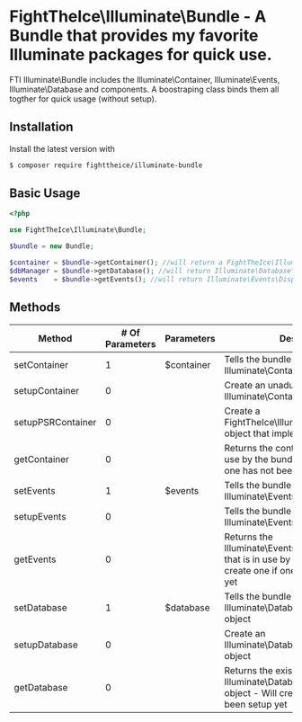 # FightTheIce\Illuminate\Bundle - A Bundle that provides my favorite Illuminate packages for quick use.

FTI Illuminate\Bundle includes the Illuminate\Container, Illuminate\Events, Illuminate\Database and components. 
A boostraping class binds them all togther for quick usage (without setup).

## Installation

Install the latest version with

```bash
$ composer require fighttheice/illuminate-bundle
```

## Basic Usage

```php
<?php

use FightTheIce\Illuminate\Bundle;

$bundle = new Bundle;

$container = $bundle->getContainer(); //will return a FightTheIce\Illuminate\Container object that implements PSR\Container
$dbManager = $bundle->getDatabase(); //will return Illuminate\Database\Capsule\Manager
$events    = $bundle->getEvents(); //will return Illuminate\Events\Dispatcher
```

## Methods

Method | # Of Parameters| Parameters | Description
------ | -------------- | ---------- | -----------
setContainer|1|$container|Tells the bundle to use an existing Illuminate\Container object
setupContainer|0||Create an unadultered Illuminate\Container object
setupPSRContainer|0||Create a FightTheIce\Illuminate\Container object that implements PSR\Container
getContainer|0||Returns the container object that is in use by the bundle - Will create one if one has not been setup yet
setEvents|1|$events|Tells the bundle to use an existing Illuminate\Events\Dispatcher object
setupEvents|0||Tells the bundle to create a new Illuminate\Events\Dispatcher object
getEvents|0||Returns the Illuminate\Events\Dispatcher object that is in use by the bundle - Will create one if one has not been setup yet
setDatabase|1|$database|Tells the bundle use an existing Illuminate\Database\Capsule\Manager object
setupDatabase|0||Create an Illuminate\Database\Capsule\Manager object
getDatabase|0||Returns the existing Illuminate\Database\Capsule\Manager object - Will create on if one has not been setup yet
